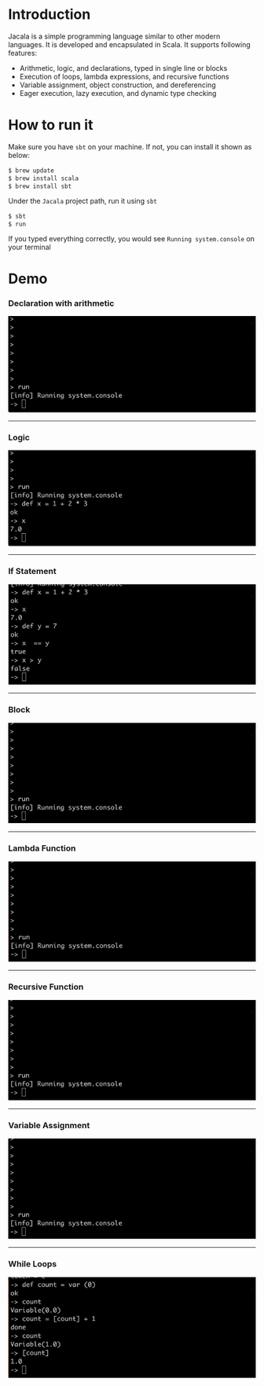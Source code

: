 # Introduction
Jacala is a simple programming language similar to other modern languages. It is developed and encapsulated in Scala. It supports following features:  
- Arithmetic, logic, and declarations, typed in single line or blocks 
- Execution of loops, lambda expressions, and recursive functions
- Variable assignment, object construction, and dereferencing
- Eager execution, lazy execution, and dynamic type checking

# How to run it
Make sure you have `sbt` on your machine. If not, you can install it shown as below:  
```
$ brew update
$ brew install scala
$ brew install sbt
```

Under the `Jacala` project path, run it using `sbt`    
```
$ sbt 
$ run
```

If you typed everything correctly, you would see `Running system.console` on your terminal  

# Demo 
### Declaration with arithmetic
<img src = "https://github.com/dilyar85/Jacala/blob/master/screenshots/declaration.gif" alt = "Declaration with arithmetic"> 

---


### Logic 
<img src = "https://github.com/dilyar85/Jacala/blob/master/screenshots/logic.gif" alt = "logic screenshot">

---


### If Statement  
<img src = "https://github.com/dilyar85/Jacala/blob/master/screenshots/if_logic.gif" alt = "if statement screenshot">

---


### Block   
<img src = "https://github.com/dilyar85/Jacala/blob/master/screenshots/block.gif" alt = "block screenshot">

---


### Lambda Function    
<img src = "https://github.com/dilyar85/Jacala/blob/master/screenshots/lambda_square.gif" alt = "Lambda Function screenshot">

---


### Recursive Function  
<img src = "https://github.com/dilyar85/Jacala/blob/master/screenshots/recursive.gif" alt = "recursive function screenshot">

---


### Variable Assignment
<img src = "https://github.com/dilyar85/Jacala/blob/master/screenshots/var.gif" alt = "var assignment screenshot">

---


### While Loops
<img src = "https://github.com/dilyar85/Jacala/blob/master/screenshots/while_loops.gif" alt = "while loops screenshot">

